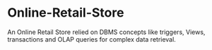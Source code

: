 # Online-Retail-Store

An Online Retail Store relied on DBMS concepts like triggers, Views, transactions and OLAP queries for complex data retrieval.
